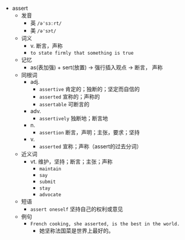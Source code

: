 - assert
  - 发音
    - 英 `/ə'sɜːrt/`
    - 美 `/ə'sɝt/`
  - 词义
    - v. 断言，声称
    - `to state firmly that something is true`
  - 记忆
    - as(表加强) + sert(放置) → 强行插入观点 → 断言， 声称
  - 同根词
    - adj.
      - `assertive` 肯定的；独断的；坚定而自信的
      - `asserted` 宣称的；声称的
      - `assertable` 可断言的
    - adv.
      - `assertively` 独断地；断言地
    - n.
      - `assertion` 断言，声明；主张，要求；坚持
    - v.
      - `asserted` 宣称；声称（assert的过去分词）
  - 近义词
    - vt. 维护，坚持；断言；主张；声称
      - `maintain`
      - `say`
      - `submit`
      - `stay`
      - `advocate`
  - 短语
    - `assert oneself` 坚持自己的权利或意见 
  - 例句
    - `French cooking, she asserted, is the best in the world.`
      - 她坚称法国菜是世界上最好的。


